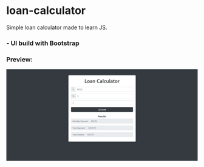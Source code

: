 # loan-calculator
Simple loan calculator made to learn JS.

### - UI build with Bootstrap

### Preview:
![alt-text](https://github.com/PierreBezuchow/loan-calculator/blob/master/img/loan-calculator-preview.png)